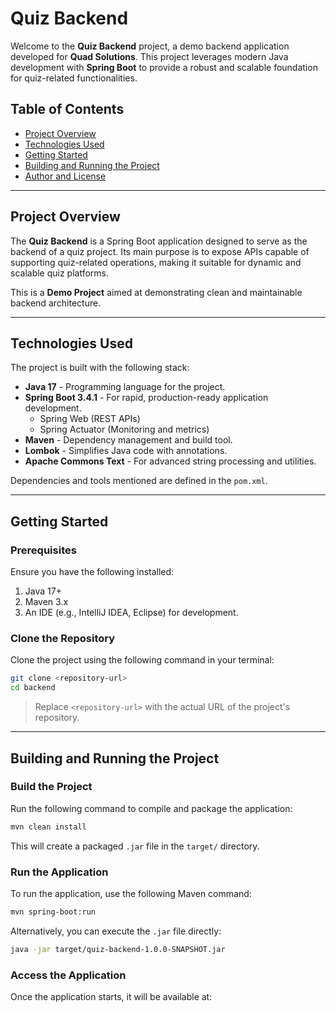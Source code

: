# Quiz Backend

Welcome to the **Quiz Backend** project, a demo backend application developed for **Quad Solutions**. This project leverages modern Java development with **Spring Boot** to provide a robust and scalable foundation for quiz-related functionalities.

## Table of Contents

- [Project Overview](#project-overview)
- [Technologies Used](#technologies-used)
- [Getting Started](#getting-started)
- [Building and Running the Project](#building-and-running-the-project)
- [Author and License](#author-and-license)

---

## Project Overview

The **Quiz Backend** is a Spring Boot application designed to serve as the backend of a quiz project. Its main purpose is to expose APIs capable of supporting quiz-related operations, making it suitable for dynamic and scalable quiz platforms.

This is a **Demo Project** aimed at demonstrating clean and maintainable backend architecture.

---

## Technologies Used

The project is built with the following stack:

- **Java 17** - Programming language for the project.
- **Spring Boot 3.4.1** - For rapid, production-ready application development.
  - Spring Web (REST APIs)
  - Spring Actuator (Monitoring and metrics)
- **Maven** - Dependency management and build tool.
- **Lombok** - Simplifies Java code with annotations.
- **Apache Commons Text** - For advanced string processing and utilities.

Dependencies and tools mentioned are defined in the `pom.xml`.

---

## Getting Started

### Prerequisites

Ensure you have the following installed:

1. Java 17+  
2. Maven 3.x  
3. An IDE (e.g., IntelliJ IDEA, Eclipse) for development.

### Clone the Repository

Clone the project using the following command in your terminal:

```bash
git clone <repository-url>
cd backend
```

> Replace `<repository-url>` with the actual URL of the project's repository.

---

## Building and Running the Project

### Build the Project

Run the following command to compile and package the application:

```bash
mvn clean install
```

This will create a packaged `.jar` file in the `target/` directory.

### Run the Application

To run the application, use the following Maven command:

```bash
mvn spring-boot:run
```

Alternatively, you can execute the `.jar` file directly:

```bash
java -jar target/quiz-backend-1.0.0-SNAPSHOT.jar
```

### Access the Application

Once the application starts, it will be available at: